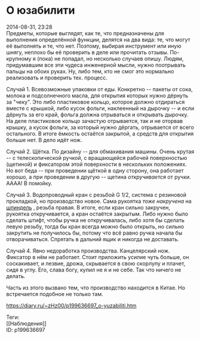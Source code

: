 О юзабилити
============

   
 2014-08-31, 23:28   
  Предметы, которые выглядят, как те, что предназначены для выполнения определённой функции, делятся на два вида: те, что могут её выполнять и те, что нет. Поэтому, выбирая инструмент или иную шнягу, неплохо бы её проверить в деле или прочитать отзывы. По-крупному я (пока) не попадал, но несколько случаев опишу. Людям, придумавшим все эти чудеса инженерной мысли, нужно поотрывать пальцы на обоих руках. Ну, либо тем, кто не смог это нормально реализовать и проверить тех. процесс.   
   
 Случай 1. Всевозможные упаковки от еды. Конкретно -- пакеты от сока, молока и подсолнечного масла, для открытия которых нужно дёрнуть за "чеку". Это либо пластиковое кольцо, которое должно отдираться вместе с крышкой, либо кусок фольги, наклеенный на дырочку -- и если дёрнуть за его край, фольга должна отрываться и открывать дырочку. На деле пластиковое кольцо зачастую отрывается, так и не оторвав крышку, а кусок фольги, за который нужно дёргать, отрывается от всего остального. В итоге ёмкость остаётся закрытой, а средств для открытия больше нет. В дело идёт нож.   
   
 Случай 2. Щётка. По дизайну -- для обмахивания машины. Очень крутая -- с телескопической ручкой, с вращающейся рабочей поверхностью (щетиной) и фиксатором этой поверхности в нескольких положениях. Но вот беда -- при проведении щёткой в одну сторону, она работает хорошо, а при проведении в другую -- щетина  *откручивается*  от ручки. АААА! В помойку.   
   
 Случай 3. Водопроводный кран с резьбой G 1/2, система с резиновой прокладкой, но производство новое. Сама рукоятка  *тоже накручена*  на  [шпиндель](http://s019.radikal.ru/i625/1408/de/1a21fba37ba0.jpg)  , резьба правая. В итоге, если кран сильно закручен, рукоятка откручивается, а кран остаётся закрытым. Либо нужно было сделать штифт, чтобы ручка не откручивалась, либо хотя бы сделать левую резьбу, тогда бы кран всегда можно было открыть, но сильно закрутить не получилось бы, потому что всё равно ручка начала бы отворачиваться. Спрятать в дальний ящик и никогда не доставать.   
   
 Случай 4. Явно недоработка производства. Канцелярский нож. Фиксатор в нём не работает. Стоит приложить усилие чуть больше, он соскакивает, и лезвие, дрожа, скрывается в свою скорлупу и плачет, сидя в углу. Его, слава богу, купил не я и не себе. Так что ничего не делать.   
   
 Часть из этого вызвано тем, что производство находится в Китае. Но встречается подобное не только там.   
    
 <https://diary.ru/~zHz00/p199636697_o-yuzabiliti.htm>   
   
 Теги:   
 [[Наблюдения]]   
 ID: p199636697
